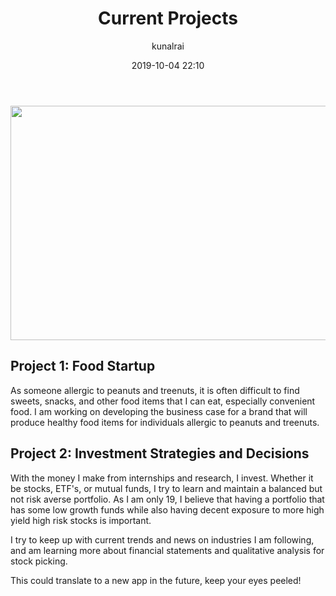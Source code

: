 ﻿---
title: "Current Projects"
layout: post
date: 2019-10-04 22:10
# tag: jekyll
# image: 
headerImage: true
projects: true
hidden: true # don't count this post in blog pagination
description: "What I am I working on currently?"
category: project
author: kunalrai
externalLink: false
---

<p align="center">
  <img width="640" height="375" src="https://www.lockheedmartin.com/content/dam/lockheed-martin/aero/photo/F-35/F35Direct_PR.jpg">

</p>

## Project 1: Food Startup

As someone allergic to peanuts and treenuts, it is often difficult to find sweets, snacks, and other food items that I can eat, especially convenient food. I am working on developing the business case for a brand that will produce healthy food items for individuals allergic to peanuts and treenuts.

## Project 2: Investment Strategies and Decisions

With the money I make from internships and research, I invest. Whether it be stocks, ETF's, or mutual funds, I try to learn and maintain a balanced but not risk averse portfolio. As I am only 19, I believe that having a portfolio that has some low growth funds while also having decent exposure to more high yield high risk stocks is important. 

I try to keep up with current trends and news on industries I am following, and am learning more about financial statements and qualitative analysis for stock picking. 

This could translate to a new app in the future, keep your eyes peeled!



